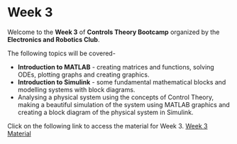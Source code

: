 # Week 3

Welcome to the **Week 3** of **Controls Theory Bootcamp** organized by the **Electronics and Robotics Club**.


The following topics will be covered-

*	**Introduction to MATLAB** - creating matrices and functions, solving ODEs, plotting graphs and creating graphics.
* **Introduction to Simulink** - some fundamental mathematical blocks and modelling systems with block diagrams.
* Analysing a physical system using the concepts of Control Theory, making a beautiful simulation of the system using MATLAB graphics
and creating a block diagram of the physical system in Simulink.





Click on the following link to access the material for Week 3.
[Week 3 Material](https://colab.research.google.com/drive/1cigUpOEQr2sHI_jhMxr8a2eYy2yTctC7#scrollTo=1560db16)




